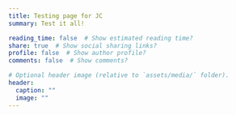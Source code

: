 ```yaml
---
title: Testing page for JC
summary: Test it all!

reading_time: false  # Show estimated reading time?
share: true  # Show social sharing links?
profile: false  # Show author profile?
comments: false  # Show comments?

# Optional header image (relative to `assets/media/` folder).
header:
  caption: ""
  image: ""
---
```


<script>
async function apiCall() {
    const url = `/.netlify/functions/one`;
    try {
        const response = await fetch(url);
        const data = await response.text;
        return data;
    } catch (err) {
        console.log(err);
    }
}
</script>